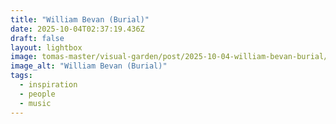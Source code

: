 ```yaml
---
title: "William Bevan (Burial)"
date: 2025-10-04T02:37:19.436Z
draft: false
layout: lightbox
image: tomas-master/visual-garden/post/2025-10-04-william-bevan-burial/William_Bevan_Burial
image_alt: "William Bevan (Burial)"
tags:
  - inspiration
  - people
  - music
---
```


